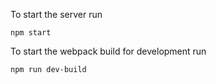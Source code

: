 To start the server run 

```
npm start
```

To start the webpack build for development run

```
npm run dev-build
```